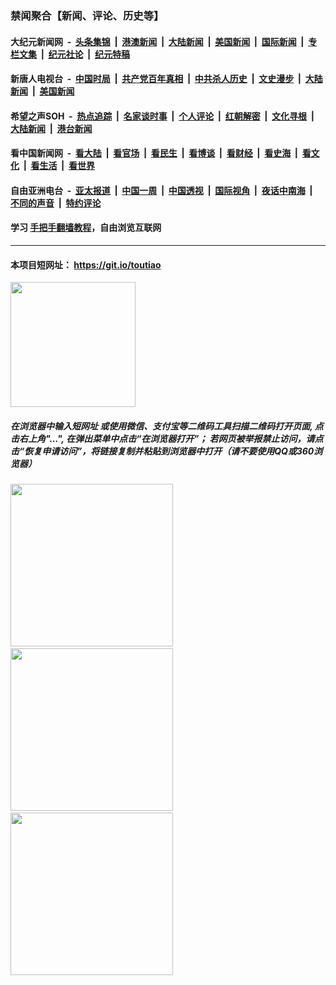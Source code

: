 ### 禁闻聚合【新闻、评论、历史等】

#### 大纪元新闻网 &nbsp;-&nbsp; [头条集锦](indexes/E头条集锦.md?t=03042102) &nbsp;|&nbsp; [港澳新闻](indexes/E港澳新闻.md?t=03042102)  &nbsp;|&nbsp; [大陆新闻](indexes/E大陆新闻.md?t=03042102) &nbsp;|&nbsp; [美国新闻](indexes/E美国新闻.md?t=03042102) &nbsp;|&nbsp; [国际新闻](indexes/E国际新闻.md?t=03042102) &nbsp;|&nbsp; [专栏文集](indexes/E专栏文集.md?t=03042102) &nbsp;|&nbsp; [纪元社论](indexes/E纪元社论.md?t=03042102) &nbsp;|&nbsp; [纪元特稿](indexes/E纪元特稿.md?t=03042102) 

#### 新唐人电视台 &nbsp;-&nbsp; [中国时局](indexes/N中国时局.md?t=03042102) &nbsp;|&nbsp; [共产党百年真相](indexes/N共产党百年真相.md?t=03042102) &nbsp;|&nbsp; [中共杀人历史](indexes/N中共杀人历史.md?t=03042102) &nbsp;|&nbsp; [文史漫步](indexes/N文史漫步.md?t=03042102) &nbsp;|&nbsp; [大陆新闻](indexes/N大陆新闻.md?t=03042102) &nbsp;|&nbsp; [美国新闻](indexes/N美国新闻.md?t=03042102)

#### 希望之声SOH &nbsp;-&nbsp; [热点追踪](indexes/H热点追踪.md?t=03042102) &nbsp;|&nbsp; [名家谈时事](indexes/H名家谈时事.md?t=03042102) &nbsp;|&nbsp; [个人评论](indexes/H个人评论.md?t=03042102)  &nbsp;|&nbsp; [红朝解密](indexes/H红朝解密.md?t=03042102) &nbsp;|&nbsp; [文化寻根](indexes/H文化寻根.md?t=03042102) &nbsp;|&nbsp; [大陆新闻](indexes/H大陆新闻.md?t=03042102) &nbsp;|&nbsp; [港台新闻](indexes/H港台新闻.md?t=03042102)

#### 看中国新闻网 &nbsp;-&nbsp; [看大陆](indexes/S看大陆.md?t=03042102) &nbsp;|&nbsp; [看官场](indexes/S看官场.md?t=03042102) &nbsp;|&nbsp; [看民生](indexes/S看民生.md?t=03042102)  &nbsp;|&nbsp; [看博谈](indexes/S看博谈.md?t=03042102) &nbsp;|&nbsp; [看财经](indexes/S看财经.md?t=03042102) &nbsp;|&nbsp; [看史海](indexes/S看史海.md?t=03042102) &nbsp;|&nbsp; [看文化](indexes/S看文化.md?t=03042102) &nbsp;|&nbsp; [看生活](indexes/S看生活.md?t=03042102) &nbsp;|&nbsp; [看世界](indexes/S看世界.md?t=03042102)

#### 自由亚洲电台 &nbsp;-&nbsp; [亚太报道](indexes/R亚太报道.md?t=03042102) &nbsp;|&nbsp; [中国一周](indexes/R中国一周.md?t=03042102) &nbsp;|&nbsp; [中国透视](indexes/R中国透视.md?t=03042102)  &nbsp;|&nbsp; [国际视角](indexes/R国际视角.md?t=03042102) &nbsp;|&nbsp; [夜话中南海](indexes/R夜话中南海.md?t=03042102) &nbsp;|&nbsp; [不同的声音](indexes/R不同的声音.md?t=03042102) &nbsp;|&nbsp; [特约评论](indexes/R特约评论.md?t=03042102)

#### 学习 [手把手翻墙教程](https://github.com/gfw-breaker/guides/wiki)，自由浏览互联网

----

#### 本项目短网址： https://git.io/toutiao
<img src="https://raw.githubusercontent.com/gfw-breaker/banned-news/master/scripts/img/qr.png" width="200px"/>  

##### 在浏览器中输入短网址 或使用微信、支付宝等二维码工具扫描二维码打开页面, 点击右上角"...", 在弹出菜单中点击“在浏览器打开”； 若网页被举报禁止访问，请点击“恢复申请访问”，将链接复制并粘贴到浏览器中打开（请不要使用QQ或360浏览器）

<img src="https://raw.githubusercontent.com/gfw-breaker/banned-news/master/scripts/img/1.png" width="260px"/> &nbsp; <img src="https://raw.githubusercontent.com/gfw-breaker/banned-news/master/scripts/img/2.png" width="260px"/> &nbsp; <img src="https://raw.githubusercontent.com/gfw-breaker/banned-news/master/scripts/img/3.png" width="260px"/>
